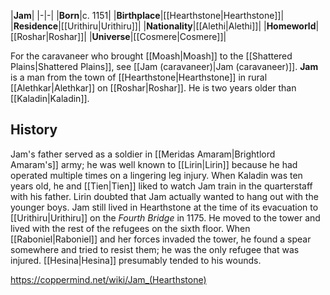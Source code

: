 |**Jam**|
|-|-|
|**Born**|c. 1151|
|**Birthplace**|[[Hearthstone\|Hearthstone]]|
|**Residence**|[[Urithiru\|Urithiru]]|
|**Nationality**|[[Alethi\|Alethi]]|
|**Homeworld**|[[Roshar\|Roshar]]|
|**Universe**|[[Cosmere\|Cosmere]]|

For the caravaneer who brought [[Moash\|Moash]] to the [[Shattered Plains\|Shattered Plains]], see [[Jam (caravaneer)\|Jam (caravaneer)]].
**Jam** is a man from the town of [[Hearthstone\|Hearthstone]] in rural [[Alethkar\|Alethkar]] on [[Roshar\|Roshar]]. He is two years older than [[Kaladin\|Kaladin]].

## History
Jam's father served as a soldier in [[Meridas Amaram\|Brightlord Amaram's]] army; he was well known to [[Lirin\|Lirin]] because he had operated multiple times on a lingering leg injury. When Kaladin was ten years old, he and [[Tien\|Tien]] liked to watch Jam train in the quarterstaff with his father. Lirin doubted that Jam actually wanted to hang out with the younger boys.
Jam still lived in Hearthstone at the time of its evacuation to [[Urithiru\|Urithiru]] on the *Fourth Bridge* in 1175. He moved to the tower and lived with the rest of the refugees on the sixth floor. When [[Raboniel\|Raboniel]] and her forces invaded the tower, he found a spear somewhere and tried to resist them; he was the only refugee that was injured. [[Hesina\|Hesina]] presumably tended to his wounds.



https://coppermind.net/wiki/Jam_(Hearthstone)